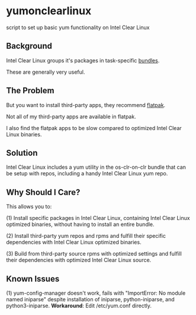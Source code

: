 # yumonclearlinux
script to set up basic yum functionality on Intel Clear Linux

## Background

Intel Clear Linux groups it's packages in task-specific [bundles](https://clearlinux.org/documentation/clear-linux/reference/bundles/available-bundles).

These are generally very useful.

## The Problem

But you want to install third-party apps, they recommend [flatpak](https://clearlinux.org/documentation/clear-linux/tutorials/flatpak). 

Not all of my third-party apps are available in flatpak.

I also find the flatpak apps to be slow compared to optimized Intel Clear Linux binaries.

## Solution

Intel Clear Linux includes a yum utility in the os-clr-on-clr bundle that can be setup with repos, including a handy Intel Clear Linux yum repo.

## Why Should I Care?

This allows you to:

(1) Install specific packages in Intel Clear Linux, containing Intel Clear Linux optimized binaries, without having to install an entire bundle.

(2) Install third-party yum repos and rpms and fulfill their specific dependencies with Intel Clear Linux optimized binaries.
	
(3) Build from third-party source rpms with optimized settings and fulfill their dependencies with optimized Intel Clear Linux source. 
 
 
## Known Issues

(1) yum-config-manager doesn't work, fails with "ImportError: No module named iniparse" despite installation of iniparse, python-iniparse, and python3-iniparse. **Workaround**: Edit /etc/yum.conf directly.
